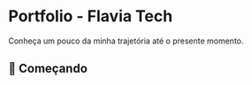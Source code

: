 # Portfolio - Flavia Tech
Conheça um pouco da minha trajetória até o presente momento.

## 🚀 Começando

